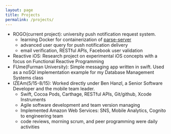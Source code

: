 ```yaml
---
layout: page
title: Projects
permalink: /projects/
---
```


* ROGO(current project): university push notification request system.
  * learning Docker for containerization of [parse-server](https://github.com/ParsePlatform/parse-server)
  * advanced user query for push notification delivery
  * email verification, RESTful APIs, Facebook user validation
* Reactive iOS: Research project on experimental iOS concepts with a focus on Functional Reactive Programming
* FUme(Furman University): Simple messaging app written in swift. Used as a noSQl implementation example for my Database Management Systems class
* IZEAm(5/15-8/15): Worked directly under Ben Hanzl, a Senior Software Developer and the mobile team leader.
  * Swift, Cocoa Pods, Carthage, RESTful APIs, Git/github, Xcode Instruments
  * Agile software development and team version managing
  * Implemented Amazon Web Services: SNS, Mobile Analytics, Cognito to engineering team
  * code reviews, morning scrum, and peer programming were daily activities
